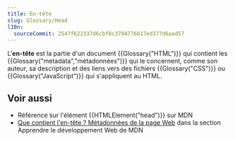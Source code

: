```yaml
---
title: En-tête
slug: Glossary/Head
l10n:
  sourceCommit: 2547f622337d6cbf8c3794776b17ed377d6aad57
---
```


L'**en-tête** est la partie d'un document {{Glossary("HTML")}} qui contient les {{Glossary("metadata","métadonnées")}} qui le concernent, comme son auteur, sa description et des liens vers des fichiers {{Glossary("CSS")}} ou {{Glossary("JavaScript")}} qui s'appliquent au HTML.

## Voir aussi

- Référence sur l'élément {{HTMLElement("head")}} sur MDN
- [Que contient l'en-tête&nbsp;? Métadonnées de la page Web](/fr/docs/Learn_web_development/Core/Structuring_content/Webpage_metadata) dans la section Apprendre le développement Web de MDN
